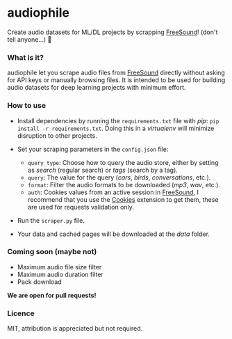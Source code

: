 # audiophile
Create audio datasets for ML/DL projects by scrapping [FreeSound](https://freesound.org/)! (don't tell anyone...) 🤫


### What is it?

audiophile let you scrape audio files from [FreeSound](https://freesound.org/) directly without asking for API keys or manually browsing files. It is intended to be used for building audio datasets for deep learning projects with minimum effort.

### How to use

* Install dependencies by running the `requirements.txt` file with _pip_: `pip install -r requirements.txt`. Doing this in a _virtualenv_ will minimize disruption to other projects.

* Set your scraping parameters in the `config.json` file:
    * `query_type`: Choose how to query the audio store, either by setting as _search_ (regular search) or _tags_ (search by a tag).
    * `query`: The value for the query (_cars_, _birds_, _conversations_, etc.).
    * `format`: Filter the audio formats to be downloaded (_mp3_, _wav_, etc.).
    * `auth`: Cookies values from an active session in [FreeSound](https://freesound.org/), I recommend that you use the [Cookies](https://chrome.google.com/webstore/detail/cookies/iphcomljdfghbkdcfndaijbokpgddeno?hl=en) extension to get them, these are used for requests validation only.

* Run the `scraper.py` file.

* Your data and cached pages will be downloaded at the _data_ folder.

### Coming soon (maybe not)

* Maximum audio file size filter
* Maximum audio duration filter
* Pack download

**We are open for pull requests!**

### Licence

MIT, attribution is appreciated but not required.
